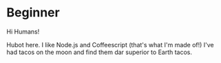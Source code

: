 # Beginner

Hi Humans!

Hubot here. I like Node.js and Coffeescript (that's what I'm made of!)
I've had tacos on the moon and find them dar superior to Earth tacos.

